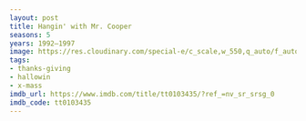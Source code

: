 ```yaml
---
layout: post
title: Hangin' with Mr. Cooper
seasons: 5
years: 1992–1997
image: https://res.cloudinary.com/special-e/c_scale,w_550,q_auto/f_auto/Series%20posters/Hangin_with_Mr._Cooper.png
tags:
- thanks-giving
- hallowin
- x-mass
imdb_url: https://www.imdb.com/title/tt0103435/?ref_=nv_sr_srsg_0
imdb_code: tt0103435
---
```

